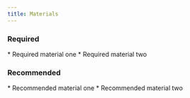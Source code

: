 ```yaml
---
title: Materials
---
```


<h3>Required</h3>
* Required material one
* Required material two

<h3>Recommended</h3>
* Recommended material one
* Recommended material two
